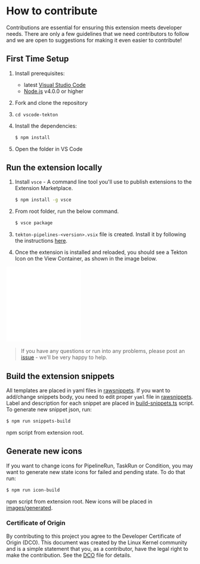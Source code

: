 # How to contribute

Contributions are essential for ensuring this extension meets developer needs.
There are only a few guidelines that we need contributors to follow and we are open to suggestions for making it even easier to contribute!

## First Time Setup
1. Install prerequisites:
   * latest [Visual Studio Code](https://code.visualstudio.com/)
   * [Node.js](https://nodejs.org/) v4.0.0 or higher
2. Fork and clone the repository
3. `cd vscode-tekton`
4. Install the dependencies:

	```bash
	$ npm install
	```
5. Open the folder in VS Code

## Run the extension locally

1. Install `vsce` - A command line tool you'll use to publish extensions to the Extension Marketplace.
    ```bash
    $ npm install -g vsce
    ```
2. From root folder, run the below command.
    ```bash
    $ vsce package
    ```
3. `tekton-pipelines-<version>.vsix` file is created. Install it by following the instructions [here](https://code.visualstudio.com/docs/editor/extension-gallery#_install-from-a-vsix).


4. Once the extension is installed and reloaded, you should see a Tekton Icon on the View Container, as shown in the image below.

![View Tekton Pipelines](https://github.com/redhat-developer/vscode-tekton/blob/main/images/tekton.svg)

> If you have any questions or run into any problems, please post an [issue](https://github.com/redhat-developer/vscode-tekton/issues) - we'll be very happy to help.

## Build the extension snippets

All templates are placed in yaml files in [rawsnippets](./rawsnippets).
If you want to add/change snippets body, you need to edit proper `yaml` file in [rawsnippets](./rawsnippets).
Label and description for each snippet are placed in [build-snippets.ts](build/build-snippets.ts) script.
To generate new snippet json, run:
```bash
$ npm run snippets-build
```
npm script from extension root.

## Generate new icons

If you want to change icons for PipelineRun, TaskRun or Condition, you may want to generate new state icons for failed and pending state.
To do that run:
```bash
$ npm run icon-build
```
npm script from extension root.
New icons will be placed in [images/generated](./images/generated).

### Certificate of Origin

By contributing to this project you agree to the Developer Certificate of
Origin (DCO). This document was created by the Linux Kernel community and is a
simple statement that you, as a contributor, have the legal right to make the
contribution. See the [DCO](DCO) file for details.
